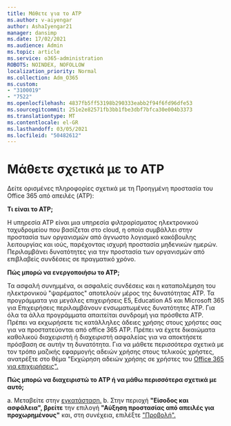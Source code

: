 ```yaml
---
title: Μάθετε για το ATP
ms.author: v-aiyengar
author: AshaIyengar21
manager: dansimp
ms.date: 17/02/2021
ms.audience: Admin
ms.topic: article
ms.service: o365-administration
ROBOTS: NOINDEX, NOFOLLOW
localization_priority: Normal
ms.collection: Adm_O365
ms.custom:
- "3100019"
- "7522"
ms.openlocfilehash: 4837fb5ff53198b290333eabb2f94f6fd96dfe53
ms.sourcegitcommit: 251e2e82571fb3bb1fbe3dbf7bfca30e004b3373
ms.translationtype: MT
ms.contentlocale: el-GR
ms.lasthandoff: 03/05/2021
ms.locfileid: "50482612"
---
```

# <a name="learn-about-atp"></a>Μάθετε σχετικά με το ATP

Δείτε ορισμένες πληροφορίες σχετικά με τη Προηγμένη προστασία του Office 365 από απειλές (ATP):

**Τι είναι το ATP;**

Η υπηρεσία ATP είναι μια υπηρεσία φιλτραρίσματος ηλεκτρονικού ταχυδρομείου που βασίζεται στο cloud, η οποία συμβάλλει στην προστασία των οργανισμών από άγνωστο λογισμικό κακόβουλης λειτουργίας και ιούς, παρέχοντας ισχυρή προστασία μηδενικών ημερών. Περιλαμβάνει δυνατότητες για την προστασία των οργανισμών από επιβλαβείς συνδέσεις σε πραγματικό χρόνο.

**Πώς μπορώ να ενεργοποιήσω το ATP;**

Τα ασφαλή συνημμένα, οι ασφαλείς συνδέσεις και η καταπολέμηση του ηλεκτρονικού "ψαρέματος" αποτελούν μέρος της δυνατότητας ATP. Τα προγράμματα για μεγάλες επιχειρήσεις E5, Education A5 και Microsoft 365 για Επιχειρήσεις περιλαμβάνουν ενσωματωμένες δυνατότητες ATP. Για όλα τα άλλα προγράμματα απαιτείται συνδρομή για πρόσθετα ATP. Πρέπει να εκχωρήσετε τις κατάλληλες άδειες χρήσης στους χρήστες σας για να προστατεύονται από office 365 ATP. Πρέπει να έχετε δικαιώματα καθολικού διαχειριστή ή διαχειριστή ασφαλείας για να αποκτήσετε πρόσβαση σε αυτήν τη δυνατότητα. Για να μάθετε περισσότερα σχετικά με τον τρόπο μαζικής εφαρμογής αδειών χρήσης στους τελικούς χρήστες, ανατρέξτε στο θέμα "Εκχώρηση αδειών χρήσης σε χρήστες του [Office 365 για επιχειρήσεις".](https://go.microsoft.com/fwlink/?linkid=2093435)

**Πώς μπορώ να διαχειριστώ το ATP ή να μάθω περισσότερα σχετικά με αυτό;**

a. Μεταβείτε στην [εγκατάσταση.](https://go.microsoft.com/fwlink/p/?linkid=2075721)
b. Στην περιοχή **"Είσοδος και ασφάλεια", βρείτε** την επιλογή **"Αύξηση προστασίας από απειλές για προχωρημένους"** και, στη συνέχεια, επιλέξτε ["Προβολή".](https://go.microsoft.com/fwlink/?linkid=2109302)
